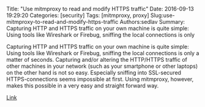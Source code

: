 Title: "Use mitmproxy to read and modify HTTPS traffic"
Date: 2016-09-13 19:29:20
Categories: [security]
Tags: [mitmproxy, proxy]
Slug:use-mitmproxy-to-read-and-modify-https-traffic
Authors:sedlav
Summary: Capturing HTTP and HTTPS traffic on your own machine is quite simple: Using tools like Wireshark or Firebug, sniffing the local connections is only

> 
Capturing HTTP and HTTPS traffic on your own machine is quite simple: Using tools like Wireshark or Firebug, sniffing the local connections is only a matter of seconds. Capturing and/or altering the HTTP/HTTPS traffic of other machines in your network (such as your smartphone or other laptops) on the other hand is not so easy. Especially sniffing into SSL-secured HTTPS-connections seems impossible at first. Using mitmproxy, however, makes this possible in a very easy and straight forward way.

[Link](https://blog.heckel.xyz/2013/07/01/how-to-use-mitmproxy-to-read-and-modify-https-traffic-of-your-phone/)
